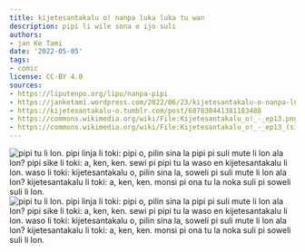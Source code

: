 ```yaml
---
title: kijetesantakalu o! nanpa luka luka tu wan
description: pipi li wile sona e ijo suli
authors:
- jan Ke Tami
date: '2022-05-05'
tags:
- comic
license: CC-BY 4.0
sources:
- https://liputenpo.org/lipu/nanpa-pipi
- https://janketami.wordpress.com/2022/06/23/kijetesantakalu-o-nanpa-luka-luka-tu-2/
- https://kijetesantakalu-o.tumblr.com/post/687838441381183488
- https://commons.wikimedia.org/wiki/File:Kijetesantakalu_o!_-_ep13.png
- https://commons.wikimedia.org/wiki/File:Kijetesantakalu_o!_-_ep13_(sitelen_pona).png
---
```


![pipi tu li lon. pipi linja li toki: pipi o, pilin sina la pipi pi suli mute li lon ala lon? pipi sike li toki: a, ken, ken. sewi pi pipi tu la waso en kijetesantakalu li lon. waso li toki: kijetesantakalu o, pilin sina la, soweli pi suli mute li lon ala lon? kijetesantakalu li toki: a, ken, ken. monsi pi ona tu la noka suli pi soweli suli li lon.](https://upload.wikimedia.org/wikipedia/commons/4/4e/Kijetesantakalu_o%21_-_ep13.png)
![pipi tu li lon. pipi linja li toki: pipi o, pilin sina la pipi pi suli mute li lon ala lon? pipi sike li toki: a, ken, ken. sewi pi pipi tu la waso en kijetesantakalu li lon. waso li toki: kijetesantakalu o, pilin sina la, soweli pi suli mute li lon ala lon? kijetesantakalu li toki: a, ken, ken. monsi pi ona tu la noka suli pi soweli suli li lon.](https://upload.wikimedia.org/wikipedia/commons/e/e8/Kijetesantakalu_o%21_-_ep13_%28sitelen_pona%29.png)